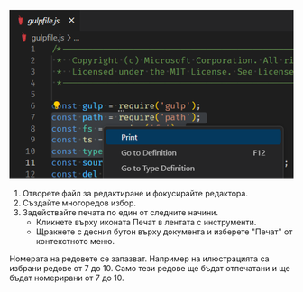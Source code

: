 ![](./print-multiline-selection.png)

1. Отворете файл за редактиране и фокусирайте редактора. 
2. Създайте многоредов избор.
3. Задействайте печата по един от следните начини.
	- Кликнете върху иконата Печат в лентата с инструменти.
	- Щракнете с десния бутон върху документа и изберете "Печат" от контекстното меню.

Номерата на редовете се запазват. Например на илюстрацията са избрани редове от 7 до 10. Само тези редове ще бъдат отпечатани и ще бъдат номерирани от 7 до 10.